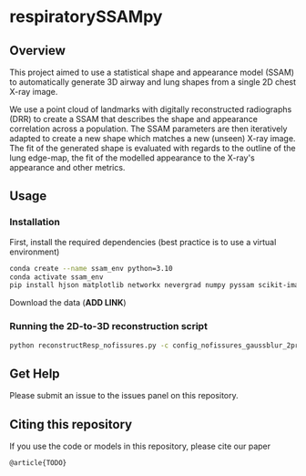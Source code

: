 # respiratorySSAMpy

## Overview

This project aimed to use a statistical shape and appearance model (SSAM) to automatically generate 3D airway and lung shapes from a single 2D chest X-ray image. 

We use a point cloud of landmarks with digitally reconstructed radiographs (DRR) to create a SSAM that describes the shape and appearance correlation across a population. The SSAM parameters are then iteratively adapted to create a new shape which matches a new (unseen) X-ray image. The fit of the generated shape is evaluated with regards to the outline of the lung edge-map, the fit of the modelled appearance to the X-ray's appearance and other metrics.

## Usage

### Installation
First, install the required dependencies (best practice is to use a virtual environment)
```bash
conda create --name ssam_env python=3.10
conda activate ssam_env
pip install hjson matplotlib networkx nevergrad numpy pyssam scikit-image scikit-learn scipy vedo
```
Download the data (**ADD LINK**)

### Running the 2D-to-3D reconstruction script

```bash
python reconstructResp_nofissures.py -c config_nofissures_gaussblur_2proj.json
```

## Get Help
Please submit an issue to the issues panel on this repository.

## Citing this repository
If you use the code or models in this repository, please cite our paper
```
@article{TODO}
```
